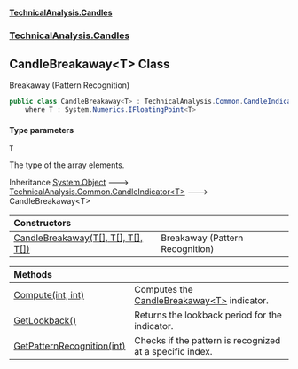 #### [TechnicalAnalysis\.Candles](Atypical.TechnicalAnalysis.Candles.md 'Atypical\.TechnicalAnalysis\.Candles')
### [TechnicalAnalysis\.Candles](Atypical.TechnicalAnalysis.Candles.md#TechnicalAnalysis.Candles 'TechnicalAnalysis\.Candles')

## CandleBreakaway\<T\> Class

Breakaway \(Pattern Recognition\)

```csharp
public class CandleBreakaway<T> : TechnicalAnalysis.Common.CandleIndicator<T>
    where T : System.Numerics.IFloatingPoint<T>
```
#### Type parameters

<a name='TechnicalAnalysis.Candles.CandleBreakaway_T_.T'></a>

`T`

The type of the array elements\.

Inheritance [System\.Object](https://docs.microsoft.com/en-us/dotnet/api/System.Object 'System\.Object') &#129106; [TechnicalAnalysis\.Common\.CandleIndicator&lt;](https://docs.microsoft.com/en-us/dotnet/api/TechnicalAnalysis.Common.CandleIndicator-1 'TechnicalAnalysis\.Common\.CandleIndicator\`1')[T](CandleBreakaway_T_.md#TechnicalAnalysis.Candles.CandleBreakaway_T_.T 'TechnicalAnalysis\.Candles\.CandleBreakaway\<T\>\.T')[&gt;](https://docs.microsoft.com/en-us/dotnet/api/TechnicalAnalysis.Common.CandleIndicator-1 'TechnicalAnalysis\.Common\.CandleIndicator\`1') &#129106; CandleBreakaway\<T\>

| Constructors | |
| :--- | :--- |
| [CandleBreakaway\(T\[\], T\[\], T\[\], T\[\]\)](CandleBreakaway_T_.CandleBreakaway(T[],T[],T[],T[]).md 'TechnicalAnalysis\.Candles\.CandleBreakaway\<T\>\.CandleBreakaway\(T\[\], T\[\], T\[\], T\[\]\)') | Breakaway \(Pattern Recognition\) |

| Methods | |
| :--- | :--- |
| [Compute\(int, int\)](CandleBreakaway_T_.Compute(int,int).md 'TechnicalAnalysis\.Candles\.CandleBreakaway\<T\>\.Compute\(int, int\)') | Computes the [CandleBreakaway&lt;T&gt;](CandleBreakaway_T_.md 'TechnicalAnalysis\.Candles\.CandleBreakaway\<T\>') indicator\. |
| [GetLookback\(\)](CandleBreakaway_T_.GetLookback().md 'TechnicalAnalysis\.Candles\.CandleBreakaway\<T\>\.GetLookback\(\)') | Returns the lookback period for the indicator\. |
| [GetPatternRecognition\(int\)](CandleBreakaway_T_.GetPatternRecognition(int).md 'TechnicalAnalysis\.Candles\.CandleBreakaway\<T\>\.GetPatternRecognition\(int\)') | Checks if the pattern is recognized at a specific index\. |

